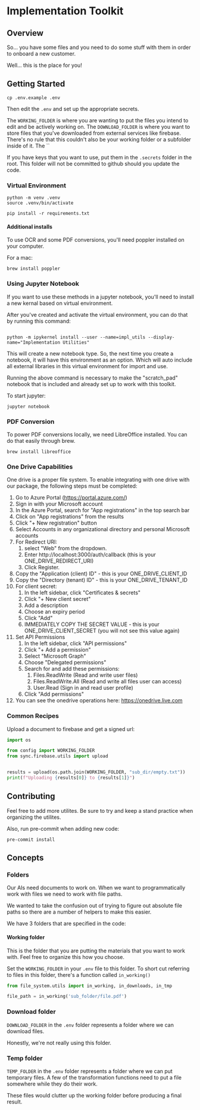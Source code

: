 # Implementation Toolkit

## Overview

So... you have some files and you need to do some stuff with them in order to onboard a new customer.

Well... this is the place for you!

## Getting Started

```commandline
cp .env.example .env
```

Then edit the `.env` and set up the appropriate secrets.

The `WORKING_FOLDER` is where you are wanting to put the files you intend to edit and be actively working on.
The `DOWNLOAD_FOLDER` is where you want to store files that you've downloaded from external services like firebase. There's no rule that this couldn't also be your working folder or a subfolder inside of it.
The ``

If you have keys that you want to use, put them in the `.secrets` folder in the root. This folder will not be committed to github should you update the code.

### Virtual Environment

```commandline
python -m venv .venv
source .venv/bin/activate

pip install -r requirements.txt
```

#### Additional installs

To use OCR and some PDF conversions, you'll need poppler installed on your computer.

For a mac:
```commandline
brew install poppler
```

### Using Jupyter Notebook

If you want to use these methods in a jupyter notebook, you'll need to install a new kernal based on virtual environment.

After you've created and activate the virtual environment, you can do that by running this command:

```commandline

python -m ipykernel install --user --name=impl_utils --display-name="Implementation Utilities"
```

This will create a new notebook type. So, the next time you create a notebook, it will have this environment as an option. Which will auto include all external libraries in this virtual environment for import and use.

Running the above command is necessary to make the "scratch_pad" notebook that is included and already set up to work with this toolkit.

To start jupyter:
```commandline
jupyter notebook
```


### PDF Conversion

To power PDF conversions locally, we need LibreOffice installed. You can do that easily through brew.

```commandline
brew install libreoffice
```

### One Drive Capabilities

One drive is a proper file system. To enable integrating with one drive with our package, the following steps must be completed:

1. Go to Azure Portal (https://portal.azure.com/)
2. Sign in with your Microsoft account
3. In the Azure Portal, search for "App registrations" in the top search bar
4. Click on "App registrations" from the results
5. Click "+ New registration" button
6. Select Accounts in any organizational directory and personal Microsoft accounts
7. For Redirect URI:
    1. select "Web" from the dropdown.
    2. Enter http://localhost:3000/auth/callback (this is your ONE_DRIVE_REDIRECT_URI)
    3. Click Register.
8. Copy the "Application (client) ID" - this is your ONE_DRIVE_CLIENT_ID
9. Copy the "Directory (tenant) ID" - this is your ONE_DRIVE_TENANT_ID
10. For client secret:
    1. In the left sidebar, click "Certificates & secrets"
    2. Click "+ New client secret"
    3. Add a description
    4. Choose an expiry period
    5. Click "Add"
    6. IMMEDIATELY COPY THE SECRET VALUE - this is your ONE_DRIVE_CLIENT_SECRET (you will not see this value again)
11. Set API Permissions
    1. In the left sidebar, click "API permissions"
    2. Click "+ Add a permission"
    3. Select "Microsoft Graph"
    4. Choose "Delegated permissions"
    5. Search for and add these permissions:
        1. Files.ReadWrite (Read and write user files)
        2. Files.ReadWrite.All (Read and write all files user can access)
        3. User.Read (Sign in and read user profile)
    6. Click "Add permissions"
12. You can see the onedrive operations here: https://onedrive.live.com

### Common Recipes

Upload a document to firebase and get a signed url:

```python
import os

from config import WORKING_FOLDER
from sync.firebase.utils import upload


results = upload(os.path.join(WORKING_FOLDER, "sub_dir/empty.txt"))
print(f"Uploading {results[0]} to {results[1]}")
```


## Contributing

Feel free to add more utilites. Be sure to try and keep a stand practice when organizing the utilites.

Also, run pre-commit when adding new code:

```commandline
pre-commit install
```

## Concepts

### Folders
Our AIs need documents to work on. When we want to programmatically work with files we need to work with file paths.

We wanted to take the confusion out of trying to figure out absolute file paths so there are a number of helpers to make this easier.

We have 3 folders that are specified in the code:

#### Working folder
This is the folder that you are putting the materials that you want to work with. Feel free to organize this how you choose.

Set the `WORKING_FOLDER` in your `.env` file to this folder. To short cut referring to files in this folder, there's a function called `in_working()`

```python
from file_system.utils import in_working, in_downloads, in_tmp

file_path = in_working('sub_folder/file.pdf')
```

### Download folder
`DOWNLOAD_FOLDER` in the `.env` folder represents a folder where we can download files.

Honestly, we're not really using this folder.

### Temp folder

`TEMP_FOLDER` in the `.env` folder represents a folder where we can put temporary files. A few of the transformation functions need to put a file somewhere while they do their work.

These files would clutter up the working folder before producing a final result.
